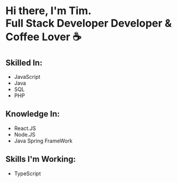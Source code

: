 <h1>Hi there, I'm Tim.<br />Full Stack Developer Developer & Coffee Lover ☕</h1>

## Skilled In:
- JavaScript
- Java
- SQL
- PHP
## Knowledge In:
- React.JS
- Node.JS
- Java Spring FrameWork
## Skills I'm Working:
- TypeScript
<!--

Here are some ideas to get you started:

- 🔭 I’m currently working on ...
- 🌱 I’m currently learning ...
- 👯 I’m looking to collaborate on ...
- 🤔 I’m looking for help with ...
- 💬 Ask me about ...
- 📫 How to reach me: ...
- 😄 Pronouns: ...
- ⚡ Fun fact: ...
-->
